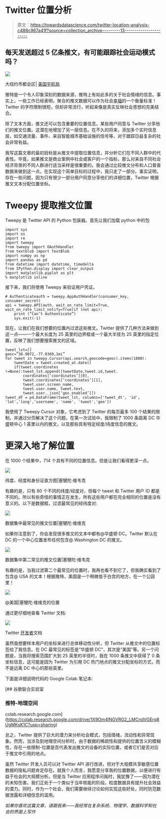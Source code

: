 # Twitter 位置分析

> 原文：<https://towardsdatascience.com/twitter-location-analysis-c488c967a41f?source=collection_archive---------13----------------------->

## 每天发送超过 5 亿条推文，有可能跟踪社会运动模式吗？

![](img/726f1a7b037bcb77daf63d172a1d787b.png)

大纽约市都会区| [美国宇航局](https://www.nasa.gov/multimedia/imagegallery/image_feature_2480.html)

推特是一个令人印象深刻的数据来源，推特上有如此多的关于社会情绪的信息。事实上，一些工作已经表明，聚合的推文数据可以作为社会[幸福](https://cdanfort.w3.uvm.edu/research/2011-hedonometer-arxiv.pdf)的一个衡量标准！Twitter 的字符限制很短，但却非常流行，听起来像是真实反映社会思想的完美结合。

除了文本方面，推文还可以包含重要的位置信息。某些用户同意与 Twitter 分享他们的推文位置。这潜在地增加了另一层信息。在不久的将来，添加多个实时信息层，如交通流量、事件、来自智能城市基础设施的信号等，对于跟踪日益复杂的社会非常有益。

我写这篇文章的最初目标是从推文中提取位置信息，并分析它们在不同人群中的代表性。毕竟，如果推文是商业案例中社会或客户的一个指标，那么对来自不同社会经济背景的不同人群进行适当采样是很重要的。我会通过比较推文分布和人口普查数据来做到这一点。在实现这个简单目标的过程中，我只走了一部分。事实证明，存在一些问题，因为只有很少一部分用户同意分享他们的详细位置，Twitter 根据推文文本分配位置坐标。

# Tweepy 提取推文位置

Tweepy 是 Twitter API 的 Python 包装器。首先让我们加载 python 中的包

```
import sys
import os
import re
import tweepy
from tweepy import OAuthHandler
from textblob import TextBlob
import numpy as np
import pandas as pd
from datetime import datetime, timedelta
from IPython.display import clear_output
import matplotlib.pyplot as plt
% matplotlib inline
```

接下来，我们将使用 Tweepy 来验证用户凭证。

```
# Authenticateauth = tweepy.AppAuthHandler(consumer_key, consumer_secret)
api = tweepy.API(auth, wait_on_rate_limit=True,
wait_on_rate_limit_notify=True)if (not api):
    print (“Can’t Authenticate”)
    sys.exit(-1)
```

现在，让我们在我们想要的位置内过滤这些推文。Twitter 提供了几种方法来做到这一点——一个最大长度为 25 英里的边界框或一个最大半径为 25 英里的指定位置，反映了我们想要搜索推文的区域。

```
tweet_lst=[]
geoc=”38.9072,-77.0369,1mi”
for tweet in tweepy.Cursor(api.search,geocode=geoc).items(1000):
    tweetDate = tweet.created_at.date()
    if(tweet.coordinates !=None):tweet_lst.append([tweetDate,tweet.id,tweet.
        coordinates[‘coordinates’][0],
        tweet.coordinates[‘coordinates’][1],
        tweet.user.screen_name,
        tweet.user.name, tweet.text,
        tweet.user._json[‘geo_enabled’]])
tweet_df = pd.DataFrame(tweet_lst, columns=['tweet_dt', 'id', 'lat','long','username', 'name', 'tweet','geo'])
```

我使用了 Tweepy Cursor 对象，它考虑到了 Twitter 的每页最多 100 个结果的限制，并通过分页解决了这个问题。在第一次试验中，我限制了 1000 条距离 DC 华盛顿中心 1 英里以内的推文，以及那些具有特定经度/纬度信息的推文。

# 更深入地了解位置

在 1000 个结果中，714 个具有不同的位置信息。但是让我们看得更深一点。

![](img/879b9bf18b9c25170966e07808018ef1.png)

纬度、经度和身份证直方图|塞犍陀·维韦克

有趣的是，只有 80 个不同的纬度/经度对，但每个 tweet 和 Twitter 用户 ID 都是不同的。所以有些奇怪的事情正在发生，所有这些用户都在完全相同的位置是没有意义的。以下是数据框，过滤最常见的经纬度对:

![](img/046bb796f75a275850f9b739c53ef054.png)

数据集中最常见的推文位置|塞犍陀·维维克

如果你注意到了，你会发现很多推文的文本中都有@华盛顿·DC。Twitter 默认在 DC 的一个中心位置发布任何包含@ Washington DC 的推文。

![](img/eae71f7ddf9fdc8fb5d1893230c48683.png)

数据集中第二常见的推文位置|塞犍陀·维韦克

有趣的是，当我过滤第二个最常见的位置时，我再也看不到它了，但我确实看到了包含@ USA 的文本！根据推特，美国是一个稍微低于白宫的地方，在一个公园里！

![](img/ef7ccc5c57628eeccab99d9a1f558eb5.png)

@美国|塞犍陀·维维克的位置

通过更仔细地查看 Twitter 文档:

![](img/e3b5853c69f3a0336eace3ec07edb7e0.png)

Twitter [开发者](https://developer.twitter.com/en/docs/tutorials/filtering-tweets-by-location)文档

虽然我想要样本用户的坐标来进行总体移动性分析，但 Twitter 从推文中的位置标签给了我信息。在 DC 最常见的标签是“华盛顿 DC”，其次是“美国”等。另一个问题是，当我将搜索范围扩大到 25 英里的半径时，我在 1000 条推文中获得了 0 条坐标信息，这可能是因为 Twitter 为引用 DC 热门地点的推文分配坐标的方式，而不是远离 DC 中心的那些英里。

下面是详细说明代码的 Google Colab 笔记本:

[](https://colab.research.google.com/drive/1X9Om4lNGVRG2_LMCndVGErq8UgMKsK1C?usp=sharing) [## 谷歌联合实验室

### 推特-地理空间

colab.research.google.com](https://colab.research.google.com/drive/1X9Om4lNGVRG2_LMCndVGErq8UgMKsK1C?usp=sharing) 

总之，Twitter 提供了巨大的潜力来分析社会模式，包括情绪，流动性和异常现象。然而，当涉及到地理空间分析时，由于数据的稀疏性和提供的位置含义的模糊性，存在一些限制-位置是否代表发出推文的设备的实际位置，或者它们是否对应于推文中引用的地点。

虽然 Twitter 开发人员可以对 Twitter API 进行改进，但对于大规模共享敏感位置数据的隐私问题肯定存在。就我个人而言，我愿意分享我的位置数据，以便进行有益于社会的大规模分析。但是当 Twitter 应用程序问我时，我犹豫了——因为潜在的未知伤害。我们正处于一个类似于当年核能的阶段。粒度数据具有提升社会效益的潜力。同时，作为一个社会，我们需要继续讨论如何实现这些好处，同时防范数据泄露和详细信息的滥用。

*如果你喜欢这篇文章，请跟我来——我经常在复杂系统、物理学、数据科学和社会的界面上写作*